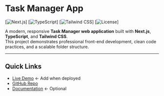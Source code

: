 # Task Manager App

[![Next.js](https://img.shields.io/badge/Next.js-13.5-blue?logo=next.js&logoColor=white)]
[![TypeScript](https://img.shields.io/badge/TypeScript-4.9-blue?logo=typescript&logoColor=white)]
[![Tailwind CSS](https://img.shields.io/badge/Tailwind%20CSS-3.3-blue?logo=tailwindcss&logoColor=white)]
[![License](https://img.shields.io/badge/License-MIT-green)]

A modern, responsive **Task Manager web application** built with **Next.js**, **TypeScript**, and **Tailwind CSS**.  
This project demonstrates professional front-end development, clean code practices, and a scalable folder structure.

---

## Quick Links

- [Live Demo](#) ← Add when deployed  
- [GitHub Repo](https://github.com/metu4669/task-manager-app)
- [Documentation](#) ← Optional

